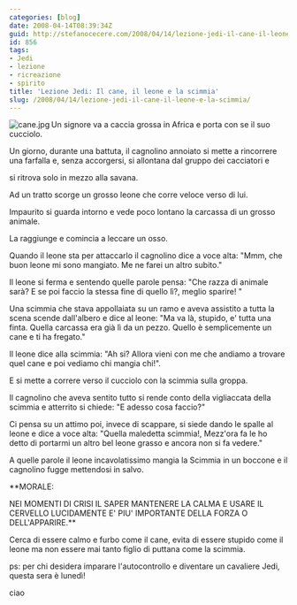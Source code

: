```yaml
---
categories: [blog]
date: 2008-04-14T08:39:34Z
guid: http://stefanocecere.com/2008/04/14/lezione-jedi-il-cane-il-leone-e-la-scimmia/
id: 856
tags:
- Jedi
- lezione
- ricreazione
- spirito
title: 'Lezione Jedi: Il cane, il leone e la scimmia'
slug: /2008/04/14/lezione-jedi-il-cane-il-leone-e-la-scimmia/
---
```


<img src='http://stefanocecere.com/wp-content/uploads/sites/3/2008/04/cane.jpg' alt='cane.jpg' align="left" />Un signore va a caccia grossa in Africa e porta con se il suo cucciolo.
  
Un giorno, durante una battuta, il cagnolino annoiato si mette a rincorrere una farfalla e, senza accorgersi, si allontana dal gruppo dei cacciatori e
  
si ritrova solo in mezzo alla savana.
  
Ad un tratto scorge un grosso leone che corre veloce verso di lui.
  
Impaurito si guarda intorno e vede poco lontano la carcassa di un grosso animale.
  
La raggiunge e comincia a leccare un osso.
  
Quando il leone sta per attaccarlo il cagnolino dice a voce alta: "Mmm, che buon leone mi sono mangiato. Me ne farei un altro subito."
  
Il leone si ferma e sentendo quelle parole pensa: "Che razza di animale sarà? E se poi faccio la stessa fine di quello lì?, meglio sparire! "
  
Una scimmia che stava appollaiata su un ramo e aveva assistito a tutta la scena scende dall'albero e dice al leone: "Ma va là, stupido, e' tutta una finta. Quella carcassa era già lì da un pezzo. Quello è semplicemente un cane e ti ha fregato."
  
Il leone dice alla scimmia: "Ah si? Allora vieni con me che andiamo a trovare quel cane e poi vediamo chi mangia chi!".
  
E si mette a correre verso il cucciolo con la scimmia sulla groppa.
  
Il cagnolino che aveva sentito tutto si rende conto della vigliaccata della scimmia e atterrito si chiede: "E adesso cosa faccio?"
  
Ci pensa su un attimo poi, invece di scappare, si siede dando le spalle al leone e dice a voce alta: "Quella maledetta scimmia!, Mezz'ora fa le ho detto di portarmi un altro bel leone grasso e ancora non si fa vedere."
  
A quelle parole il leone incavolatissimo mangia la Scimmia in un boccone e il cagnolino fugge mettendosi in salvo.

**MORALE:
  
NEI MOMENTI DI CRISI IL SAPER MANTENERE LA CALMA E USARE IL CERVELLO LUCIDAMENTE E' PIU' IMPORTANTE DELLA FORZA O DELL'APPARIRE.**

Cerca di essere calmo e furbo come il cane, evita di essere stupido come il leone ma non essere mai tanto figlio di puttana come la scimmia.

ps: per chi desidera imparare l'autocontrollo e diventare un cavaliere Jedi, questa sera è lunedì!
  
ciao